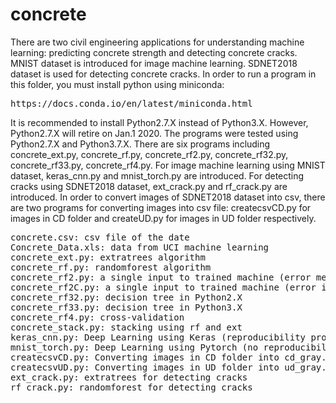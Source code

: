 # concrete
There are two civil engineering applications for understanding machine learning: predicting concrete strength and detecting concrete cracks. MNIST dataset is introduced for image machine learning. SDNET2018 dataset is used for detecting concrete cracks.
In order to run a program in this folder, you must install python using miniconda:
<pre>
https://docs.conda.io/en/latest/miniconda.html
</pre>
It is recommended to install Python2.7.X instead of Python3.X. However, Python2.7.X will retire on Jan.1 2020. The programs were tested using Python2.7.X and Python3.7.X.
There are six programs including concrete_ext.py, concrete_rf.py, concrete_rf2.py, concrete_rf32.py, concrete_rf33.py, concrete_rf4.py.
For image machine learning using MNIST dataset, keras_cnn.py and mnist_torch.py are introduced. For detecting cracks using SDNET2018 dataset, ext_crack.py and rf_crack.py are introduced. In order to convert images of SDNET2018 dataset into csv, there are two programs for converting images into csv file: createcsvCD.py for images in CD folder and createUD.py for images in UD folder respectively.
<pre>
concrete.csv: csv file of the date
Concrete_Data.xls: data from UCI machine learning
concrete_ext.py: extratrees algorithm
concrete_rf.py: randomforest algorithm
concrete_rf2.py: a single input to trained machine (error message will be generated)
concrete_rf2C.py: a single input to trained machine (error is corrected)
concrete_rf32.py: decision tree in Python2.X
concrete_rf33.py: decision tree in Python3.X
concrete_rf4.py: cross-validation
concrete_stack.py: stacking using rf and ext
keras_cnn.py: Deep Learning using Keras (reproducibility problem with multiple GPUs)
mnist_torch.py: Deep Learning using Pytorch (no reproducibility problem)
createcsvCD.py: Converting images in CD folder into cd_gray.csv file
createcsvUD.py: Converting images in UD folder into ud_gray.csv file
ext_crack.py: extratrees for detecting cracks
rf_crack.py: randomforest for detecting cracks
</pre>

